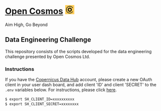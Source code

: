 # [Open Cosmos](https://www.open-cosmos.com/) <img src="./assets/logos/open_cosmos_logo.png" width="30" height="30">
Aim High, Go Beyond

## Data Engineering Challenge
This repository consists of the scripts developed for the data engineering challenge presented by Open Cosmos Ltd.

### Instructions

If you have the [Copernicus Data Hub](https://dataspace.copernicus.eu/) account, please create a new OAuth client in your user dash board, and add client 'ID' and client 'SECRET' to the `.env` variables below. For instructions, please click [here](https://sentinelhub-py.readthedocs.io/en/latest/configure.html).

```
$ export SH_CLIENT_ID=xxxxxxxxxx
$ export SH_CLIENT_SECRET=xxxxxxxx
``` 

